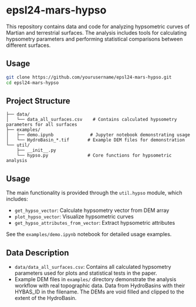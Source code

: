 # epsl24-mars-hypso

This repository contains data and code for analyzing hypsometric curves of Martian and terrestrial surfaces. The analysis includes tools for calculating hypsometry parameters and performing statistical comparisons between different surfaces.

## Usage

```bash
git clone https://github.com/yourusername/epsl24-mars-hypso.git
cd epsl24-mars-hypso
```

## Project Structure

```
├── data/
│   └── data_all_surfaces.csv    # Contains calculated hypsometry parameters for all surfaces
├── examples/
│   ├── demo.ipynb              # Jupyter notebook demonstrating usage
│   └── HydroBasin_*.tif       # Example DEM files for demonstration
└── util/
    ├── __init__.py
    └── hypso.py               # Core functions for hypsometric analysis
```

## Usage

The main functionality is provided through the `util.hypso` module, which includes:

- `get_hypso_vector`: Calculate hypsometry vector from DEM array
- `plot_hypso_vector`: Visualize hypsometric curves
- `get_hypso_attributes_from_vector`: Extract hypsometric attributes

See the `examples/demo.ipynb` notebook for detailed usage examples.

## Data Description

- `data/data_all_surfaces.csv`: Contains all calculated hypsometry parameters used for plots and statistical tests in the paper.
- Example DEM files in `examples/` directory demonstrate the analysis workflow with real topographic data. Data from HydroBasins with their HYBAS_ID in the filename. The DEMs are void filled and clipped to the extent of the HydroBasin. 

